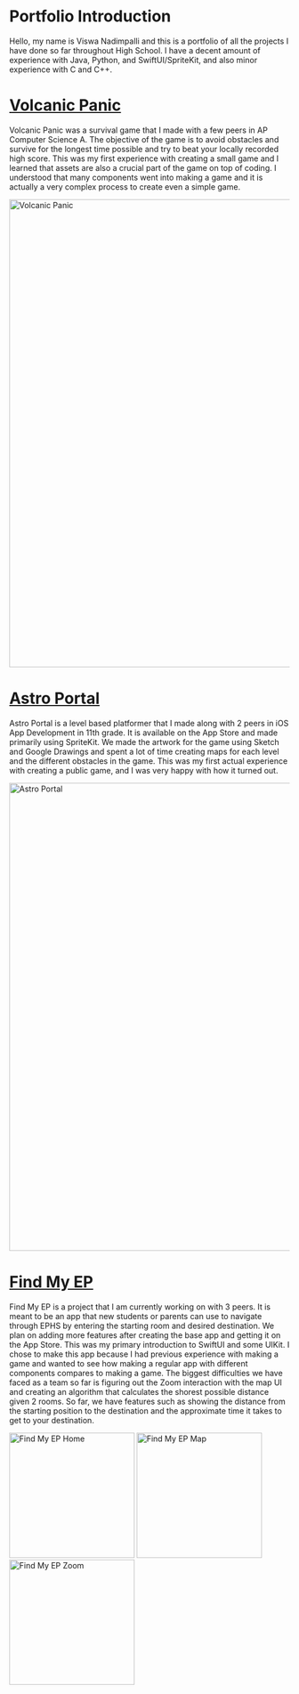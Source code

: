 # Portfolio Introduction
Hello, my name is Viswa Nadimpalli and this is a portfolio of all the projects I have done so far throughout High School. I have a decent amount of experience with Java, Python, and SwiftUI/SpriteKit, and also minor experience with C and C++.

# [Volcanic Panic](https://github.com/EPHS-Java-2020/final-post-ap-project-2020-team-idk-name)
Volcanic Panic was a survival game that I made with a few peers in AP Computer Science A. The objective of the game is to avoid obstacles and survive for the longest time possible and try to beat your locally recorded high score. This was my first experience with creating a small game and I learned that assets are also a crucial part of the game on top of coding. I understood that many components went into making a game and it is actually a very complex process to create even a simple game.

<img width="841" alt="Volcanic Panic" src="https://user-images.githubusercontent.com/61218888/162235111-7b86611d-706d-4537-8a85-6ec13b445e18.png">


# [Astro Portal](https://github.com/EPHS-iOS/Astro-Portal)
Astro Portal is a level based platformer that I made along with 2 peers in iOS App Development in 11th grade. It is available on the App Store and made primarily using SpriteKit. We made the artwork for the game using Sketch and Google Drawings and spent a lot of time creating maps for each level and the different obstacles in the game. This was my first actual experience with creating a public game, and I was very happy with how it turned out.

<img width="841" alt="Astro Portal" src="https://user-images.githubusercontent.com/61218888/162235346-48856280-57e8-4d04-8980-ed009cf8e082.png">


# [Find My EP](https://github.com/sarthyparty/Find-My-EP)
Find My EP is a project that I am currently working on with 3 peers. It is meant to be an app that new students or parents can use to navigate through EPHS by entering the starting room and desired destination. We plan on adding more features after creating the base app and getting it on the App Store. This was my primary introduction to SwiftUI and some UIKit. I chose to make this app because I had previous experience with making a game and wanted to see how making a regular app with different components compares to making a game. The biggest difficulties we have faced as a team so far is figuring out the Zoom interaction with the map UI and creating an algorithm that calculates the shorest possible distance given 2 rooms. So far, we have features such as showing the distance from the starting position to the destination and the approximate time it takes to get to your destination.

<p float="left">
<img width = "225" alt= "Find My EP Home" src="https://user-images.githubusercontent.com/61218888/162236375-e12c4bf6-23b8-4c85-86ef-03f803c683bb.png">
<img width = "225" alt = "Find My EP Map" src="https://user-images.githubusercontent.com/61218888/162236618-ce64486c-a0e2-425c-a50f-5967d4af0b81.png">
<img width = "225" alt = "Find My EP Zoom" src="https://user-images.githubusercontent.com/61218888/162236875-c1e418aa-1510-4259-975d-761b99235e04.png">
</p>
